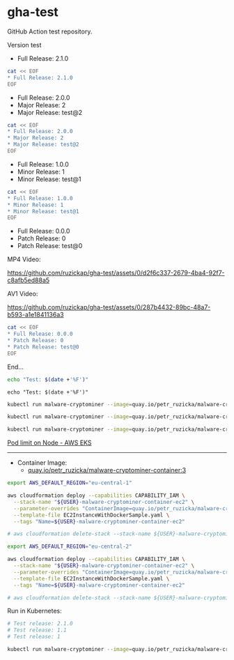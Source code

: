 # gha-test

GitHub Action test repository.

Version test

[//]: # (x-release-please-start-version)

* Full Release: 2.1.0

```bash
cat << EOF
* Full Release: 2.1.0
EOF
```

[//]: # (x-release-please-end)

[//]: # (x-release-please-start-major)

* Full Release: 2.0.0
* Major Release: 2
* Major Release: test@2

```bash
cat << EOF
* Full Release: 2.0.0
* Major Release: 2
* Major Release: test@2
EOF
```

[//]: # (x-release-please-end)

[//]: # (x-release-please-start-minor)

* Full Release: 1.0.0
* Minor Release: 1
* Minor Release: test@1

```bash
cat << EOF
* Full Release: 1.0.0
* Minor Release: 1
* Minor Release: test@1
EOF
```

[//]: # (x-release-please-end)

[//]: # (x-release-please-start-patch)

* Full Release: 0.0.0
* Patch Release: 0
* Patch Release: test@0

MP4 Video:

<https://github.com/ruzickap/gha-test/assets/0/d2f6c337-2679-4ba4-92f7-c8afb5ed88a5>

AV1 Video:

<https://github.com/ruzickap/gha-test/assets/0/287b4432-89bc-48a7-b593-a1e1841136a3>

```bash
cat << EOF
* Full Release: 0.0.0
* Patch Release: 0
* Patch Release: test@0
EOF
```

[//]: # (x-release-please-end)

End...

```bash
echo "Test: $(date +'%F')"
```

```shell
echo "Test: $(date +'%F')"
```

<!-- x-release-please-start-version -->
```bash
kubectl run malware-cryptominer --image=quay.io/petr_ruzicka/malware-cryptominer-container:2.1.0
```
<!-- x-release-please-end -->

<!-- x-release-please-start-major -->
```bash
kubectl run malware-cryptominer --image=quay.io/petr_ruzicka/malware-cryptominer-container:2
```
<!-- x-release-please-end -->

<!-- x-release-please-start-minor -->
```bash
kubectl run malware-cryptominer --image=quay.io/petr_ruzicka/malware-cryptominer-container:1.1
```
<!-- x-release-please-end -->

[Pod limit on Node - AWS EKS](https://stackoverflow.com/questions/57970896/pod-limit-on-node-aws-eks/57971006)

---

* Container Image:
  * [quay.io/petr_ruzicka/malware-cryptominer-container:3](https://quay.io/petr_ruzicka/malware-cryptominer-container:2.0.0)<!-- x-release-please-start-version -->

<!-- x-release-please-start-version -->

```bash
export AWS_DEFAULT_REGION="eu-central-1"

aws cloudformation deploy --capabilities CAPABILITY_IAM \
  --stack-name "${USER}-malware-cryptominer-container-ec2" \
  --parameter-overrides "ContainerImage=quay.io/petr_ruzicka/malware-cryptominer-container:2.1.0" \
  --template-file EC2InstanceWithDockerSample.yaml \
  --tags "Name=${USER}-malware-cryptominer-container-ec2"

# aws cloudformation delete-stack --stack-name ${USER}-malware-cryptominer-container-ec2
```

<!-- x-release-please-end -->

<!-- x-release-please-start-major -->

```bash
export AWS_DEFAULT_REGION="eu-central-2"

aws cloudformation deploy --capabilities CAPABILITY_IAM \
  --stack-name "${USER}-malware-cryptominer-container-ec2" \
  --parameter-overrides "ContainerImage=quay.io/petr_ruzicka/malware-cryptominer-container:2" \
  --template-file EC2InstanceWithDockerSample.yaml \
  --tags "Name=${USER}-malware-cryptominer-container-ec2"

# aws cloudformation delete-stack --stack-name ${USER}-malware-cryptominer-container-ec2
```

<!-- x-release-please-end -->

Run in Kubernetes:

<!-- x-release-please-start-version -->

```bash
# Test release: 2.1.0
# Test release: 1.1
# Test release: 1

kubectl run malware-cryptominer --image=quay.io/petr_ruzicka/malware-cryptominer-container:2.1.0
```

<!-- x-release-please-end -->
